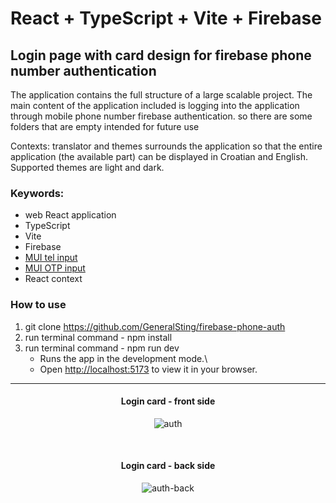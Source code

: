 # React + TypeScript + Vite + Firebase

## Login page with card design for firebase phone number authentication

The application contains the full structure of a large scalable project. The main content of the application included is logging into the application through mobile phone number firebase authentication. so there are some folders that are empty intended for future use

Contexts: translator and themes surrounds the application so that the entire application (the available part) can be displayed in Croatian and English. Supported themes are light and dark.

### Keywords:
* web React application
* TypeScript
* Vite
* Firebase
* [MUI tel input](https://viclafouch.github.io/mui-tel-input/)
* [MUI OTP input](https://viclafouch.github.io/mui-otp-input/)
* React context

### How to use
1. git clone https://github.com/GeneralSting/firebase-phone-auth
2. run terminal command - npm install
3. run terminal command - npm run dev
   - Runs the app in the development mode.\
   - Open [http://localhost:5173](http://localhost:5173) to view it in your browser.
  
<hr>

<div align="center">

#### Login card - front side

![auth](https://github.com/GeneralSting/firebase-phone-auth/assets/100438690/e06b4d05-8d7f-406b-8d55-d00806c8b6b7)

<br>

#### Login card - back side

![auth-back](https://github.com/GeneralSting/firebase-phone-auth/assets/100438690/c7cdf2fd-d9c0-491f-9192-d9b542f3d651)


</div>
